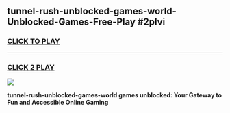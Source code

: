 
## tunnel-rush-unblocked-games-world-Unblocked-Games-Free-Play #2plvi
<h3>
<a href="https://us.freeplayer.one?title=tunnel-rush-unblocked-games-world&ref=9M">CLICK TO PLAY</a></h3>
<hr>

<h3>
<a href="https://us.freeplayer.one?title=tunnel-rush-unblocked-games-world&ref=9M">CLICK 2 PLAY</a>
  
</h3>

<a href="https://us.freeplayer.one?title=tunnel-rush-unblocked-games-world&ref=9M"><img src="https://clearcache.store/games.png"></a>


**tunnel-rush-unblocked-games-world games unblocked: Your Gateway to Fun and Accessible Online Gaming**

